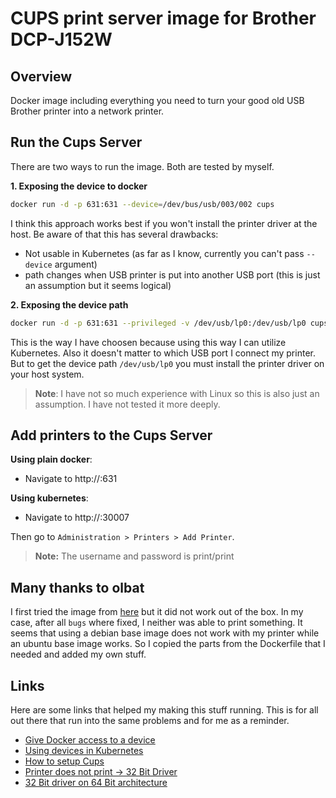 # CUPS print server image for Brother DCP-J152W

## Overview
Docker image including everything you need to turn your good old USB Brother printer into a network printer.

## Run the Cups Server
There are two ways to run the image. Both are tested by myself.

**1. Exposing the device to docker**
```bash
docker run -d -p 631:631 --device=/dev/bus/usb/003/002 cups
```

I think this approach works best if you won't install the printer driver at the host. Be aware of that this has several drawbacks:
+ Not usable in Kubernetes (as far as I know, currently you can't pass `--device` argument)
+ path changes when USB printer is put into another USB port (this is just an assumption but it seems logical)

**2. Exposing the device path**
```bash
docker run -d -p 631:631 --privileged -v /dev/usb/lp0:/dev/usb/lp0 cups
```

This is the way I have choosen because using this way I can utilize Kubernetes. Also it doesn't matter to which USB port I connect my printer. But to get the device path `/dev/usb/lp0` you must install the printer driver on your host system.

>**Note**: I have not so much experience with Linux so this is also just an assumption. I have not tested it more deeply.

## Add printers to the Cups Server
**Using plain docker**: 
+ Navigate to http://<host-ip>:631

**Using kubernetes**:
+ Navigate to http://<host-ip>:30007

Then go to `Administration > Printers > Add Printer`.

>**Note:** The username and password is print/print

## Many thanks to olbat
I first tried the image from [here](https://github.com/olbat/dockerfiles/tree/master/cupsd) but it did not work out of the box. In my case, after all `bugs` where fixed, I neither was able to print something. It seems that using a debian base image does not work with my printer while an ubuntu base image works. So I copied the parts from the Dockerfile that I needed and added my own stuff.

## Links
Here are some links that helped my making this stuff running. This is for all out there that run into the same problems and for me as a reminder.

+ [Give Docker access to a device](https://stackoverflow.com/questions/24225647/docker-a-way-to-give-access-to-a-host-usb-or-serial-device)
+ [Using devices in Kubernetes](https://github.com/kubernetes/kubernetes/issues/5607#issuecomment-258195005)
+ [How to setup Cups](https://www.tomshardware.com/how-to/raspberry-pi-print-server)
+ [Printer does not print -> 32 Bit Driver](https://unix.stackexchange.com/a/407966)
+ [32 Bit driver on 64 Bit architecture](https://stackoverflow.com/a/25034137/9809950)
